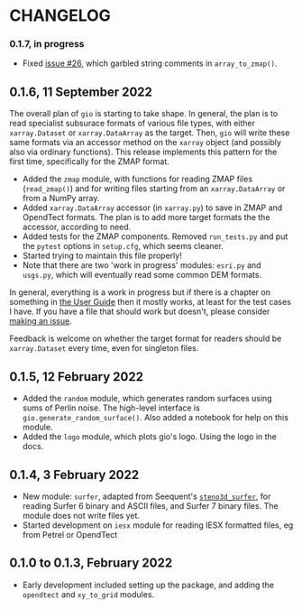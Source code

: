 # CHANGELOG

### 0.1.7, in progress

- Fixed [issue #26](https://github.com/agilescientific/gio/issues/26), which garbled string comments in `array_to_zmap()`.


## 0.1.6, 11 September 2022

The overall plan of `gio` is starting to take shape. In general, the plan is to read specialist subsurace formats of various file types, with either `xarray.Dataset` or `xarray.DataArray` as the target. Then, `gio` will write these same formats via an accessor method on the `xarray` object (and possibly also via ordinary functions). This release implements this pattern for the first time, specifically for the ZMAP format.

- Added the `zmap` module, with functions for reading ZMAP files (`read_zmap()`) and for writing files starting from an `xarray.DataArray` or from a NumPy array.
- Added `xarray.DataArray` accessor (in `xarray.py`) to save in ZMAP and OpendTect formats. The plan is to add more target formats the the accessor, according to need.
- Added tests for the ZMAP components. Removed `run_tests.py` and put the `pytest` options in `setup.cfg`, which seems cleaner.
- Started trying to maintain this file properly!
- Note that there are two 'work in progress' modules: `esri.py` and `usgs.py`, which will eventually read some common DEM formats.

In general, everything is a work in progress but if there is a chapter on something in [the User Guide](https://code.agilescientific.com/gio/index.html#user-guide) then it mostly works, at least for the test cases I have. If you have a file that should work but doesn't, please consider [making an issue](https://github.com/agilescientific/gio/issues).

Feedback is welcome on whether the target format for readers should be `xarray.Dataset` every time, even for singleton files.


## 0.1.5, 12 February 2022

- Added the `random` module, which generates random surfaces using sums of Perlin noise. The high-level interface is `gio.generate_random_surface()`. Also added a notebook for help on this module.
- Added the `logo` module, which plots gio's logo. Using the logo in the docs.


## 0.1.4, 3 February 2022

- New module: `surfer`, adapted from Seequent's [`steno3d_surfer`](https://pypi.org/project/steno3d_surfer), for reading Surfer 6 binary and ASCII files, and Surfer 7 binary files. The module does not write files yet.
- Started development on `iesx` module for reading IESX formatted files, eg from Petrel or OpendTect


## 0.1.0 to 0.1.3, February 2022

- Early development included setting up the package, and adding the `opendtect` and `xy_to_grid` modules.
